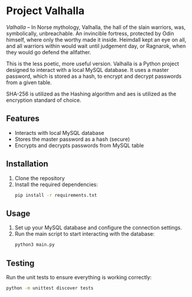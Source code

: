 # Project Valhalla

*Valhalla* – In Norse mythology, Valhalla, the hall of the slain warriors, was, symbolically,
unbreachable. An invincible fortress, protected by Odin himself, where only the worthy made it
inside. Heimdall kept an eye on all, and all warriors within would wait until judgement day, 
or Ragnarok, when they would go defend the allfather. 

This is the less poetic, more useful version. Valhalla is a Python project designed to 
interact with a local MySQL database. It uses a master password, which is stored as a 
hash, to encrypt and decrypt passwords from a given table. 

SHA-256 is utilized as the Hashing algorithm and 
aes is utilized as the encryption standard of choice.

## Features
- Interacts with local MySQL database
- Stores the master password as a hash (secure)
- Encrypts and decrypts passwords from MySQL table

## Installation
1. Clone the repository
2. Install the required dependencies:
    ```sh
    pip install -r requirements.txt
    ```

## Usage
1. Set up your MySQL database and configure the connection settings.
2. Run the main script to start interacting with the database:
    ```sh
    python3 main.py
    ```

## Testing
Run the unit tests to ensure everything is working correctly:
```sh
python -m unittest discover tests